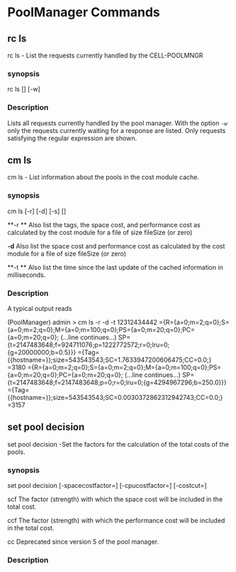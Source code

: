 PoolManager Commands
======================

## rc ls

rc ls - List the requests currently handled by the CELL-POOLMNGR

### synopsis

rc ls [<regularExpression>] [-w]

### Description

Lists all requests currently handled by the pool manager. With the option `-w` only the requests currently waiting for a response are listed. Only requests satisfying the regular expression are shown.

## cm ls

cm ls - List information about the pools in the cost module cache.

### synopsis

cm ls [-r] [-d] [-s] [<fileSize>]

**-r **
Also list the tags, the space cost, and performance cost as calculated by the cost module for a file of size fileSize (or zero)

**-d**
Also list the space cost and performance cost as calculated by the cost module for a file of size fileSize (or zero)

**-t **
Also list the time since the last update of the cached information in milliseconds.

### Description

A typical output reads

  (PoolManager) admin > cm ls -r -d -t 12312434442
<poolName1>={R={a=0;m=2;q=0};S={a=0;m=2;q=0};M={a=0;m=100;q=0};PS={a=0;m=20;q=0};PC={a=0;m=20;q=0};
    (...line continues...)  SP={t=2147483648;f=924711076;p=1222772572;r=0;lru=0;{g=20000000;b=0.5}}}
<poolName1>={Tag={{hostname=<hostname>}};size=543543543;SC=1.7633947200606475;CC=0.0;}
<poolName1>=3180
<poolName2>={R={a=0;m=2;q=0};S={a=0;m=2;q=0};M={a=0;m=100;q=0};PS={a=0;m=20;q=0};PC={a=0;m=20;q=0};
    (...line continues...)  SP={t=2147483648;f=2147483648;p=0;r=0;lru=0;{g=4294967296;b=250.0}}}
<poolName2>={Tag={{hostname=<hostname>}};size=543543543;SC=0.0030372862312942743;CC=0.0;}
<poolName2>=3157

## set pool decision

set pool decision -Set the factors for the calculation of the total costs of the pools.

### synopsis
set pool decision [-spacecostfactor=<scf>] [-cpucostfactor=<ccf>] [-costcut=<cc>]

scf
The factor (strength) with which the space cost will be included in the total cost.

ccf
The factor (strength) with which the performance cost will be included in the total cost.

cc
Deprecated since version 5 of the pool manager.

### Description
